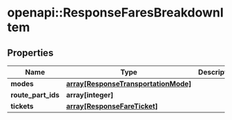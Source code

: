 # openapi::ResponseFaresBreakdownItem


## Properties
Name | Type | Description | Notes
------------ | ------------- | ------------- | -------------
**modes** | [**array[ResponseTransportationMode]**](ResponseTransportationMode.md) |  | 
**route_part_ids** | **array[integer]** |  | 
**tickets** | [**array[ResponseFareTicket]**](ResponseFareTicket.md) |  | 



